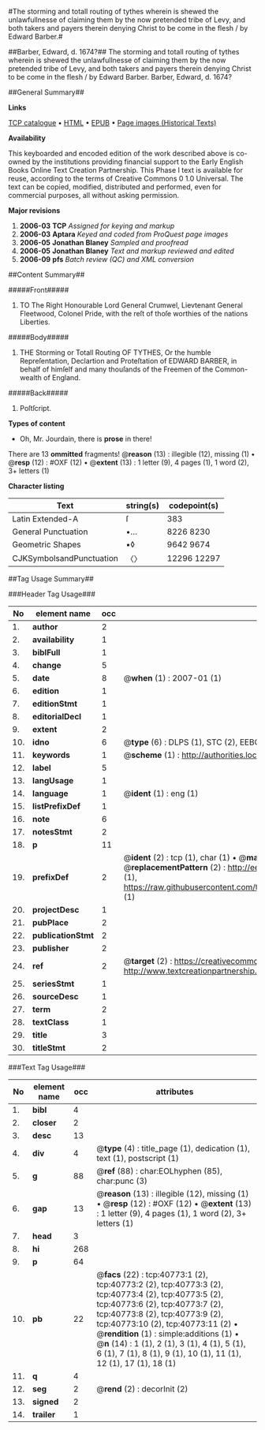 #The storming and totall routing of tythes wherein is shewed the unlawfullnesse of claiming them by the now pretended tribe of Levy, and both takers and payers therein denying Christ to be come in the flesh / by Edward Barber.#

##Barber, Edward, d. 1674?##
The storming and totall routing of tythes wherein is shewed the unlawfullnesse of claiming them by the now pretended tribe of Levy, and both takers and payers therein denying Christ to be come in the flesh / by Edward Barber.
Barber, Edward, d. 1674?

##General Summary##

**Links**

[TCP catalogue](http://www.ota.ox.ac.uk/tcp/)  • 
[HTML](http://tei.it.ox.ac.uk/tcp/Texts-HTML/free/A30/A30871.html)  • 
[EPUB](http://tei.it.ox.ac.uk/tcp/Texts-EPUB/free/A30/A30871.epub) • 
[Page images (Historical Texts)](https://data.historicaltexts.jisc.ac.uk/view?pubId=eebo-08043894e&pageId=eebo-08043894e-40773-1)

**Availability**

This keyboarded and encoded edition of the
	       work described above is co-owned by the institutions
	       providing financial support to the Early English Books
	       Online Text Creation Partnership. This Phase I text is
	       available for reuse, according to the terms of Creative
	       Commons 0 1.0 Universal. The text can be copied,
	       modified, distributed and performed, even for
	       commercial purposes, all without asking permission.

**Major revisions**

1. __2006-03__ __TCP__ *Assigned for keying and markup*
1. __2006-03__ __Aptara__ *Keyed and coded from ProQuest page images*
1. __2006-05__ __Jonathan Blaney__ *Sampled and proofread*
1. __2006-05__ __Jonathan Blaney__ *Text and markup reviewed and edited*
1. __2006-09__ __pfs__ *Batch review (QC) and XML conversion*

##Content Summary##

#####Front#####

1. TO
The Right Honourable Lord General Crumwel,
Lievtenant General Fleetwood, Colonel
Pride, with the reſt of thoſe worthies of
the nations Liberties.

#####Body#####

1. THE
Storming or Totall Routing
OF
TYTHES,
Or the humble Repreſentation, Declartion
and Proteſtation of EDWARD BARBER, in behalf
of himſelf and many thouſands of the Freemen of
the Common-wealth of England.

#####Back#####

1. Poſtſcript.

**Types of content**

  * Oh, Mr. Jourdain, there is **prose** in there!

There are 13 **ommitted** fragments! 
 @__reason__ (13) : illegible (12), missing (1)  •  @__resp__ (12) : #OXF (12)  •  @__extent__ (13) : 1 letter (9), 4 pages (1), 1 word (2), 3+ letters (1)

**Character listing**


|Text|string(s)|codepoint(s)|
|---|---|---|
|Latin Extended-A|ſ|383|
|General Punctuation|•…|8226 8230|
|Geometric Shapes|▪◊|9642 9674|
|CJKSymbolsandPunctuation|〈〉|12296 12297|

##Tag Usage Summary##

###Header Tag Usage###

|No|element name|occ|attributes|
|---|---|---|---|
|1.|__author__|2||
|2.|__availability__|1||
|3.|__biblFull__|1||
|4.|__change__|5||
|5.|__date__|8| @__when__ (1) : 2007-01 (1)|
|6.|__edition__|1||
|7.|__editionStmt__|1||
|8.|__editorialDecl__|1||
|9.|__extent__|2||
|10.|__idno__|6| @__type__ (6) : DLPS (1), STC (2), EEBO-CITATION (1), OCLC (1), VID (1)|
|11.|__keywords__|1| @__scheme__ (1) : http://authorities.loc.gov/ (1)|
|12.|__label__|5||
|13.|__langUsage__|1||
|14.|__language__|1| @__ident__ (1) : eng (1)|
|15.|__listPrefixDef__|1||
|16.|__note__|6||
|17.|__notesStmt__|2||
|18.|__p__|11||
|19.|__prefixDef__|2| @__ident__ (2) : tcp (1), char (1)  •  @__matchPattern__ (2) : ([0-9\-]+):([0-9IVX]+) (1), (.+) (1)  •  @__replacementPattern__ (2) : http://eebo.chadwyck.com/downloadtiff?vid=$1&page=$2 (1), https://raw.githubusercontent.com/textcreationpartnership/Texts/master/tcpchars.xml#$1 (1)|
|20.|__projectDesc__|1||
|21.|__pubPlace__|2||
|22.|__publicationStmt__|2||
|23.|__publisher__|2||
|24.|__ref__|2| @__target__ (2) : https://creativecommons.org/publicdomain/zero/1.0/ (1), http://www.textcreationpartnership.org/docs/. (1)|
|25.|__seriesStmt__|1||
|26.|__sourceDesc__|1||
|27.|__term__|2||
|28.|__textClass__|1||
|29.|__title__|3||
|30.|__titleStmt__|2||


###Text Tag Usage###

|No|element name|occ|attributes|
|---|---|---|---|
|1.|__bibl__|4||
|2.|__closer__|2||
|3.|__desc__|13||
|4.|__div__|4| @__type__ (4) : title_page (1), dedication (1), text (1), postscript (1)|
|5.|__g__|88| @__ref__ (88) : char:EOLhyphen (85), char:punc (3)|
|6.|__gap__|13| @__reason__ (13) : illegible (12), missing (1)  •  @__resp__ (12) : #OXF (12)  •  @__extent__ (13) : 1 letter (9), 4 pages (1), 1 word (2), 3+ letters (1)|
|7.|__head__|3||
|8.|__hi__|268||
|9.|__p__|64||
|10.|__pb__|22| @__facs__ (22) : tcp:40773:1 (2), tcp:40773:2 (2), tcp:40773:3 (2), tcp:40773:4 (2), tcp:40773:5 (2), tcp:40773:6 (2), tcp:40773:7 (2), tcp:40773:8 (2), tcp:40773:9 (2), tcp:40773:10 (2), tcp:40773:11 (2)  •  @__rendition__ (1) : simple:additions (1)  •  @__n__ (14) : 1 (1), 2 (1), 3 (1), 4 (1), 5 (1), 6 (1), 7 (1), 8 (1), 9 (1), 10 (1), 11 (1), 12 (1), 17 (1), 18 (1)|
|11.|__q__|4||
|12.|__seg__|2| @__rend__ (2) : decorInit (2)|
|13.|__signed__|2||
|14.|__trailer__|1||
